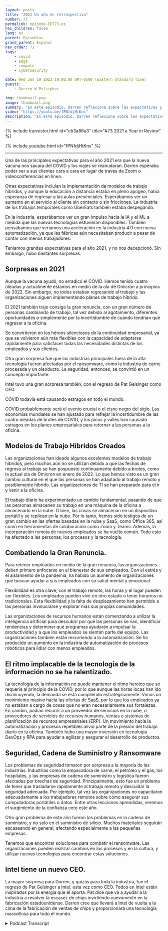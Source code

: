 ```yaml
---
layout: posts
title: "2021 Un año en retrospectiva"
number: 73
permalink: episode-EDT73-es
has_children: false
lang: es
parent: Episodios
grand_parent: Español
nav_order: 73
tags:
    - covid
    - edge
    - compute
    - cybersecurity

date: Wed Jan 19 2022 19:00:00 GMT-0500 (Eastern Standard Time)
guests:
    - Darren W Pulsipher

img: thumbnail.png
image: thumbnail.png
summary: "En este episodio, Darren reflexiona sobre las expectativas y sorpresas del 2021."
video: "https://youtu.be/fPNfdjHtKns"
description: "En este episodio, Darren reflexiona sobre las expectativas y sorpresas del 2021."
---
```


<div>
{% include transistor.html id="cb3a86a3" title="#73 2021 a Year in Review" %}

{% include youtube.html id="fPNfdjHtKns" %}
</div>

---

Una de las principales expectativas para el año 2021 era que la nueva vacuna nos sacara del COVID y los viajes se reanudaran. Darren esperaba poder ver a sus clientes cara a cara en lugar de través de Zoom o videoconferencias en línea.

Otras expectativas incluían la implementación de modelos de trabajo híbridos, y aunque la educación a distancia estaba en pleno apogeo, había esperanza de regresar a las aulas presenciales. Esperábamos ver un aumento en el servicio al cliente sin contacto o sin fricciones. La industria de los trabajos temporales como UberEats también estaba despegando.

En la industria, esperábamos ver un gran impulso hacia la IA y el ML a medida que las nuevas tecnologías estuvieran disponibles. También pensábamos que veríamos una aceleración en la industria 4.0 con nueva automatización, ya que las fábricas aún necesitaban producir a pesar de contar con menos trabajadores.

Teníamos grandes expectativas para el año 2021, y no nos decepcionó. Sin embargo, hubo bastantes sorpresas.

## Sorpresas en 2021

Aunque la vacuna ayudó, no erradicó el COVID. Hemos tenido cuatro oleadas y actualmente estamos en medio de la ola de Omicron a principios de 2022. Sin embargo, no todos estaban regresando al trabajo y las organizaciones siguen implementando planes de trabajo híbrido.

El 2021 también trajo consigo la gran renuncia, con un gran número de personas cambiando de trabajo, tal vez debido al agotamiento, diferentes oportunidades o simplemente por la incertidumbre de cuándo tendrían que regresar a la oficina.

Se convirtieron en los héroes silenciosos de la continuidad empresarial, ya que se volvieron aún más flexibles con la capacidad de adaptarse rápidamente para satisfacer todas las necesidades distintas de los empleados y sus clientes.

Otra gran sorpresa fue que las industrias principales fuera de la alta tecnología fueron afectadas por el ransomware, como la industria de carne procesada y un oleoducto. La seguridad, entonces, se convirtió en un concepto importante.

Intel tuvo una gran sorpresa también, con el regreso de Pat Gelsinger como CEO.

COVID todavía está causando estragos en todo el mundo.

COVID probablemente será el evento crucial o el cisne negro del siglo. Las economías mundiales se han ajustado para reflejar la incertidumbre de las cuatro oleadas de brotes de COVID, y los picos y valles han causado estragos en los planes empresariales para retornar a las personas a la oficina.

## Modelos de Trabajo Híbridos Creados

Las organizaciones han ideado algunos excelentes modelos de trabajo híbridos, pero muchos aún no se utilizan debido a que las fechas de regreso al trabajo se han pospuesto continuamente debido a brotes, como la actual ola de Omicron en enero de 2022. Lo que hemos visto es un gran cambio cultural en el que las personas se han adaptado al trabajo remoto y posiblemente híbrido. Las organizaciones de TI se han preparado para el ir y venir a la oficina.

El trabajo diario ha experimentado un cambio fundamental, pasando de que las personas almacenen su trabajo en una máquina de la oficina a almacenarlo en la nube. O bien, las cosas se almacenan en un dispositivo portátil y se replican en la nube. Por lo tanto, hemos sido testigos de un gran cambio en las ofertas basadas en la nube y SaaS, como Office 365, así como en herramientas de colaboración como Zoom y Teams. Además, la incorporación remota de nuevos empleados se ha vuelto común. Todo esto ha afectado a las personas, los procesos y la tecnología.

## Combatiendo la Gran Renuncia.

Para retener empleados en medio de la gran renuncia, las organizaciones deben primero enfocarse en el bienestar de sus empleados. Con el estrés y el aislamiento de la pandemia, ha habido un aumento de organizaciones que buscan ayudar a sus empleados con su salud mental y emocional.

Flexibilidad es otra clave; con el trabajo remoto, las horas y el lugar pueden ser flexibles. Los empleados pueden vivir en otro estado o tener horarios no tradicionales. Esta flexibilidad y la falta de desplazamiento han permitido a las personas involucrarse y explorar más sus propias comunidades.

Las organizaciones de recursos humanos están comenzando a utilizar la inteligencia artificial para descubrir por qué las personas se van, identificar tendencias y determinar qué programas ayudarán a impulsar la productividad y a que los empleados se sientan parte del equipo. Las organizaciones también están recurriendo a la automatización. Se ha producido un aumento en la industria de automatización de procesos robóticos para lidiar con menos empleados.

## El ritmo implacable de la tecnología de la información no se ha ralentizado.

La tecnología de la información no puede mantener el ritmo heroico que se requería al principio de la COVID, por lo que aunque las horas locas han ido disminuyendo, la demanda se está cumpliendo estratégicamente. Vimos un movimiento masivo hacia las ofertas de SaaS, por lo que los empleados ya no estaban a cargo de cosas que no eran necesariamente sus fortalezas. En cambio, podían recurrir a un proveedor de servicios en la nube, o proveedores de servicios de recursos humanos, ventas o sistemas de planificación de recursos empresariales (ERP). Un movimiento hacia la automatización y procesos repetibles alivió parte de la presión del trabajo diario en la oficina. También hubo una mayor inversión en tecnología DevOps y RPA para ayudar a agilizar y asegurar el desarrollo de productos.

## Seguridad, Cadena de Suministro y Ransomware

Los problemas de seguridad tomaron por sorpresa a la mayoría de las industrias. Industrias como la empacadora de carne, el petróleo y el gas, los hospitales, y las empresas de cadena de suministro y logística fueron afectadas por brechas de seguridad. Principalmente, esto fue un problema de tener que trasladarse rápidamente al trabajo remoto y descuidar la seguridad adecuada. Por ejemplo, tal vez las organizaciones no capacitaron adecuadamente a los trabajadores remotos sobre cómo asegurar sus computadoras portátiles o datos. Entre otras lecciones aprendidas, veremos el surgimiento de la confianza cero este año.

Otro gran problema de este año fueron los problemas en la cadena de suministro, y no solo en el suministro de silicio. Muchos materiales seguirán escaseando en general, afectando especialmente a las pequeñas empresas.

Tenemos que encontrar soluciones para combatir el ransomware. Las organizaciones pueden realizar cambios en los procesos y en la cultura, y utilizar nuevas tecnologías para encontrar estas soluciones.

## Intel tiene un nuevo CEO.

La mayor sorpresa para Darren, y quizás para toda la industria, fue el regreso de Pat Gelsinger a Intel, esta vez como CEO. Todos en Intel están inspirados por la energía que él aporta. Pat dice que va a ayudar a la industria a resolver la escasez de chips invirtiendo nuevamente en la fabricación estadounidense. Darren cree que llevará a Intel de vuelta a la cima de la fabricación de ventas de chips y proporcionará una tecnología maravillosa para todo el mundo.



<details>
<summary> Podcast Transcript </summary>

<p></p>

</details>
